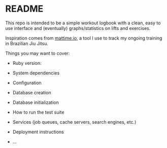 # README

This repo is intended to be a simple workout logbook with a clean, easy to use interface and (eventually) graphs/statistics on lifts and exercises.  

Inspiration comes from [mattime.io](https://www.mattime.io/), a tool I use to track my ongoing training in Brazilian Jiu Jitsu. 

Things you may want to cover:

* Ruby version:

* System dependencies

* Configuration

* Database creation

* Database initialization

* How to run the test suite

* Services (job queues, cache servers, search engines, etc.)

* Deployment instructions

* ...

